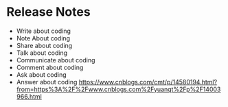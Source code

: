# Release Notes
* Write about coding
* Note About coding
* Share about coding
* Talk about coding
* Communicate about coding
* Comment about coding
* Ask about coding
* Answer about coding
https://www.cnblogs.com/cmt/p/14580194.html?from=https%3A%2F%2Fwww.cnblogs.com%2Fyuanqt%2Fp%2F14003966.html
